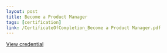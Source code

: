 ```yaml
---
layout: post
title: Become a Product Manager
tags: [certification]
link: /CertificateOfCompletion_Become a Product Manager.pdf
---
```


<a href="/CertificateOfCompletion_Become a Product Manager.pdf" target="_blank">View credential</a>